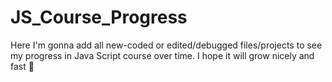 # JS_Course_Progress
Here I'm gonna add all new-coded or edited/debugged files/projects to see my progress in Java Script course over time. I hope it will grow nicely and fast 🧐
